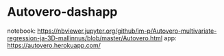 # Autovero-dashapp

notebook: https://nbviewer.jupyter.org/github/im-p/Autovero-multivariate-regression-ja-3D-mallinnus/blob/master/Autovero.html
app: https://autovero.herokuapp.com/
